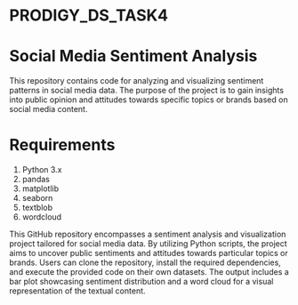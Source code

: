 # PRODIGY_DS_TASK4
# Social Media Sentiment Analysis
This repository contains code for analyzing and visualizing sentiment patterns in social media data. The purpose of the project is to gain insights into public opinion and attitudes towards specific topics or brands based on social media content.

# Requirements
1. Python 3.x
2. pandas
3. matplotlib
4. seaborn
5. textblob
6. wordcloud

This GitHub repository encompasses a sentiment analysis and visualization project tailored for social media data. By utilizing Python scripts, the project aims to uncover public sentiments and attitudes towards particular topics or brands. Users can clone the repository, install the required dependencies, and execute the provided code on their own datasets. The output includes a bar plot showcasing sentiment distribution and a word cloud for a visual representation of the textual content. 
